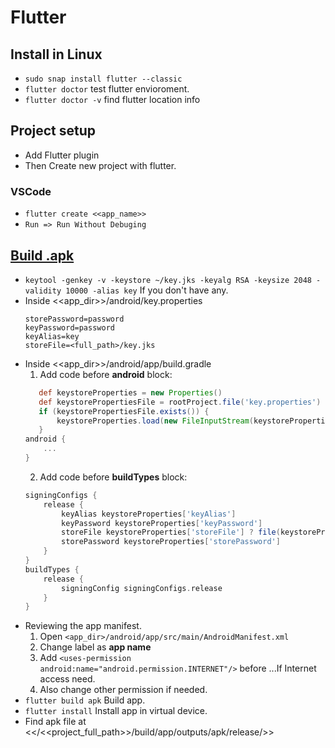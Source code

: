 # Flutter

## Install in Linux

- `sudo snap install flutter --classic`
- `flutter doctor` test flutter envioroment.
- `flutter doctor -v` find flutter location info

## Project setup

- Add Flutter plugin
- Then Create new project with flutter.

### VSCode

- `flutter create <<app_name>>`
- `Run => Run Without Debuging`

## [Build .apk](https://flutter.dev/docs/deployment/android)

- `keytool -genkey -v -keystore ~/key.jks -keyalg RSA -keysize 2048 -validity 10000 -alias key` If you don't have any.
- Inside <<app_dir>>/android/key.properties
    ```properties
    storePassword=password
    keyPassword=password
    keyAlias=key
    storeFile=<full_path>/key.jks
    ```
- Inside <<app_dir>>/android/app/build.gradle
   1. Add code before **android** block:
   ```gradle
      def keystoreProperties = new Properties()
      def keystorePropertiesFile = rootProject.file('key.properties')
      if (keystorePropertiesFile.exists()) {
          keystoreProperties.load(new FileInputStream(keystorePropertiesFile))
      }
   android {
       ...
   }
   ```
   2. Add code before **buildTypes** block:
   ```gradle
   signingConfigs {
       release {
           keyAlias keystoreProperties['keyAlias']
           keyPassword keystoreProperties['keyPassword']
           storeFile keystoreProperties['storeFile'] ? file(keystoreProperties['storeFile']) : null
           storePassword keystoreProperties['storePassword']
       }
   }
   buildTypes {
       release {
           signingConfig signingConfigs.release
       }
   }
   ```
- Reviewing the app manifest.
  1. Open `<app_dir>/android/app/src/main/AndroidManifest.xml`
  2. Change label as **app name**
  3. Add `<uses-permission android:name="android.permission.INTERNET"/>` before <application>...</application>If Internet access need.
  4. Also change other permission if needed.
- `flutter build apk` Build app.
- `flutter install` Install app in virtual device.
- Find apk file at <</<<project_full_path>>/build/app/outputs/apk/release/>>
